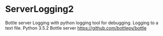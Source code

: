 # ServerLogging2
Bottle server Logging with python logging tool for debugging. Logging to a text file.
Python 3.5.2
Bottle server https://github.com/bottlepy/bottle

